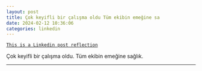```yaml
---
layout: post
title: Çok keyifli bir çalışma oldu Tüm ekibin emeğine sa
date: 2024-02-12 10:36:06
categories: linkedin
---
```


[`This is a Linkedin post reflection`](https://www.linkedin.com/feed/update/urn:li:activity:7162756245676802048)

Çok keyifli bir çalışma oldu. Tüm ekibin emeğine sağlık.

<hr>
<div class="row mt-3">


</div>
